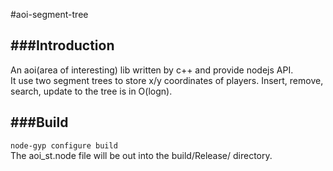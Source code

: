 #aoi-segment-tree

###Introduction
---------------
An aoi(area of interesting) lib written by c++ and provide nodejs API.</br>
It use two segment trees to store x/y coordinates of players. Insert, remove, search, update to the tree is in O(logn).

###Build
--------
`node-gyp configure build`</br>
The aoi_st.node file will be out into the build/Release/ directory.
